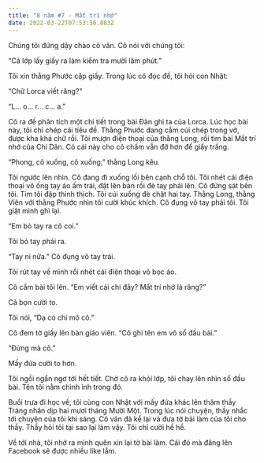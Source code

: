```yaml
---
title: "8 năm #7 - Mất trí nhớ"
date: 2022-03-22T07:53:56.883Z
---
```


Chúng tôi đứng dậy chào cô văn. Cô nói với chúng tôi:

“Cả lớp lấy giấy ra làm kiểm tra mười lăm phút.”

Tôi xin thằng Phước cặp giấy. Trong lúc cô đọc đề, tôi hỏi con Nhật:

“Chữ Lorca viết răng?”

“L... o... r... c... a.”

Cô ra đề phân tích một chi tiết trong bài Đàn ghi ta của Lorca. Lúc học bài này, tôi chỉ chép cái tiêu đề. Thằng Phước đang cắm cúi chép trong vở, được kha khá chữ rồi. Tôi mượn điện thoại của thằng Long, rồi tìm bài Mất trí nhớ của Chi Dân. Có cái này cho cô chấm vẫn đỡ hơn để giấy trắng.

“Phong, cô xuống, cô xuống,” thằng Long kêu.

Tôi ngước lên nhìn. Cô đang đi xuống lối bên cạnh chỗ tôi. Tôi nhét cái điện thoại vô ống tay áo ấm trái, đặt lên bàn rồi đè tay phải lên. Cô đứng sát bên tôi. Tim tôi đập thình thịch. Tôi cúi xuống đè chặt hai tay. Thằng Long, thằng Viên với thằng Phước nhìn tôi cười khúc khích. Cô đụng vô tay phải tôi. Tôi giật mình ghì lại.

“Em bỏ tay ra cô coi.”

Tôi bỏ tay phải ra.

“Tay ni nữa.” Cô đụng vô tay trái.

Tôi rút tay về mình rồi nhét cái điện thoại vô bọc áo.

Cô cầm bài tôi lên. “Em viết cái chi đây? Mất trí nhớ là răng?”

Cả bọn cười to.

Tôi nói, “Dạ có chi mô cô.”

Cô đem tờ giấy lên bàn giáo viên. “Cô ghi tên em vô sổ đầu bài.”

“Đừng mà cô.”

Mấy đứa cười to hơn.

Tôi ngồi ngẩn ngơ tới hết tiết. Chờ cô ra khỏi lớp, tôi chạy lên nhìn sổ đầu bài. Tên tôi nằm chình ình trong đó.

Buổi trưa đi học về, tôi cùng con Nhật với mấy đứa khác lên thăm thầy Tráng nhân dịp hai mươi tháng Mười Một. Trong lúc nói chuyện, thầy nhắc tới chuyện của tôi khi sáng. Cô văn đã kể lại và đưa tờ bài làm của tôi cho thầy. Thầy hỏi tôi tại sao lại làm vậy. Tôi chỉ cười hề hề.

Về tới nhà, tôi nhớ ra mình quên xin lại tờ bài làm. Cái đó mà đăng lên Facebook sẽ được nhiều like lắm.
